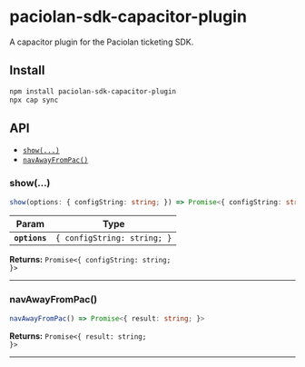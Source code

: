 # paciolan-sdk-capacitor-plugin

A capacitor plugin for the Paciolan ticketing SDK.

## Install

```bash
npm install paciolan-sdk-capacitor-plugin
npx cap sync
```

## API

<docgen-index>

* [`show(...)`](#show)
* [`navAwayFromPac()`](#navawayfrompac)

</docgen-index>

<docgen-api>
<!--Update the source file JSDoc comments and rerun docgen to update the docs below-->

### show(...)

```typescript
show(options: { configString: string; }) => Promise<{ configString: string; }>
```

| Param         | Type                                   |
| ------------- | -------------------------------------- |
| **`options`** | <code>{ configString: string; }</code> |

**Returns:** <code>Promise&lt;{ configString: string; }&gt;</code>

--------------------


### navAwayFromPac()

```typescript
navAwayFromPac() => Promise<{ result: string; }>
```

**Returns:** <code>Promise&lt;{ result: string; }&gt;</code>

--------------------

</docgen-api>
